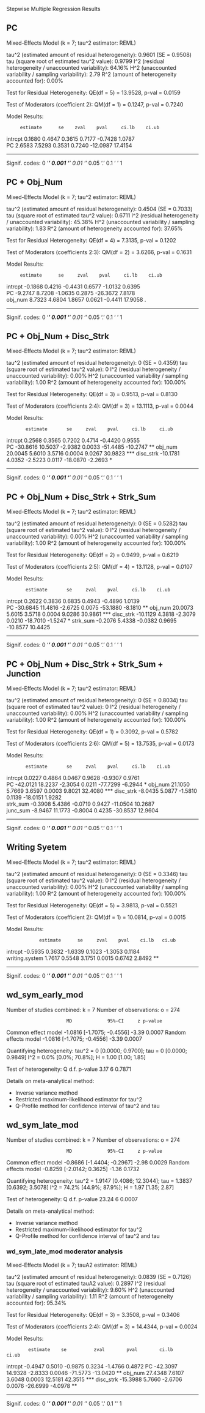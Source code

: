 Stepwise Multiple Regression Results

## PC

Mixed-Effects Model (k = 7; tau^2 estimator: REML)

tau^2 (estimated amount of residual heterogeneity):     0.9601 (SE = 0.9508)
tau (square root of estimated tau^2 value):             0.9799
I^2 (residual heterogeneity / unaccounted variability): 64.16%
H^2 (unaccounted variability / sampling variability):   2.79
R^2 (amount of heterogeneity accounted for):            0.00%

Test for Residual Heterogeneity:
QE(df = 5) = 13.9528, p-val = 0.0159

Test of Moderators (coefficient 2):
QM(df = 1) = 0.1247, p-val = 0.7240

Model Results:

         estimate      se    zval    pval     ci.lb    ci.ub    
intrcpt    0.1680  0.4647  0.3615  0.7177   -0.7428   1.0787    
PC         2.6583  7.5293  0.3531  0.7240  -12.0987  17.4154    

---
Signif. codes:  0 ‘***’ 0.001 ‘**’ 0.01 ‘*’ 0.05 ‘.’ 0.1 ‘ ’ 1

## PC + Obj_Num

Mixed-Effects Model (k = 7; tau^2 estimator: REML)

tau^2 (estimated amount of residual heterogeneity):     0.4504 (SE = 0.7033)
tau (square root of estimated tau^2 value):             0.6711
I^2 (residual heterogeneity / unaccounted variability): 45.38%
H^2 (unaccounted variability / sampling variability):   1.83
R^2 (amount of heterogeneity accounted for):            37.65%

Test for Residual Heterogeneity:
QE(df = 4) = 7.3135, p-val = 0.1202

Test of Moderators (coefficients 2:3):
QM(df = 2) = 3.6266, p-val = 0.1631

Model Results:

         estimate      se     zval    pval     ci.lb    ci.ub    
intrcpt   -0.1868  0.4216  -0.4431  0.6577   -1.0132   0.6395    
PC        -9.2747  8.7208  -1.0635  0.2875  -26.3672   7.8178    
obj_num    8.7323  4.6804   1.8657  0.0621   -0.4411  17.9058  . 

---
Signif. codes:  0 ‘***’ 0.001 ‘**’ 0.01 ‘*’ 0.05 ‘.’ 0.1 ‘ ’ 1

## PC + Obj_Num + Disc_Strk

Mixed-Effects Model (k = 7; tau^2 estimator: REML)

tau^2 (estimated amount of residual heterogeneity):     0 (SE = 0.4359)
tau (square root of estimated tau^2 value):             0
I^2 (residual heterogeneity / unaccounted variability): 0.00%
H^2 (unaccounted variability / sampling variability):   1.00
R^2 (amount of heterogeneity accounted for):            100.00%

Test for Residual Heterogeneity:
QE(df = 3) = 0.9513, p-val = 0.8130

Test of Moderators (coefficients 2:4):
QM(df = 3) = 13.1113, p-val = 0.0044

Model Results:

           estimate       se     zval    pval     ci.lb     ci.ub      
intrcpt      0.2568   0.3565   0.7202  0.4714   -0.4420    0.9555      
PC         -30.8616  10.5037  -2.9382  0.0033  -51.4485  -10.2747   ** 
obj_num     20.0045   5.6010   3.5716  0.0004    9.0267   30.9823  *** 
disc_strk  -10.1781   4.0352  -2.5223  0.0117  -18.0870   -2.2693    * 

---
Signif. codes:  0 ‘***’ 0.001 ‘**’ 0.01 ‘*’ 0.05 ‘.’ 0.1 ‘ ’ 1

## PC + Obj_Num + Disc_Strk + Strk_Sum

Mixed-Effects Model (k = 7; tau^2 estimator: REML)

tau^2 (estimated amount of residual heterogeneity):     0 (SE = 0.5282)
tau (square root of estimated tau^2 value):             0
I^2 (residual heterogeneity / unaccounted variability): 0.00%
H^2 (unaccounted variability / sampling variability):   1.00
R^2 (amount of heterogeneity accounted for):            100.00%

Test for Residual Heterogeneity:
QE(df = 2) = 0.9499, p-val = 0.6219

Test of Moderators (coefficients 2:5):
QM(df = 4) = 13.1128, p-val = 0.0107

Model Results:

           estimate       se     zval    pval     ci.lb    ci.ub      
intrcpt      0.2622   0.3836   0.6835  0.4943   -0.4896   1.0139      
PC         -30.6845  11.4816  -2.6725  0.0075  -53.1880  -8.1810   ** 
obj_num     20.0073   5.6015   3.5718  0.0004    9.0286  30.9861  *** 
disc_strk  -10.1129   4.3818  -2.3079  0.0210  -18.7010  -1.5247    * 
strk_sum    -0.2076   5.4338  -0.0382  0.9695  -10.8577  10.4425      

---
Signif. codes:  0 ‘***’ 0.001 ‘**’ 0.01 ‘*’ 0.05 ‘.’ 0.1 ‘ ’ 1

## PC + Obj_Num + Disc_Strk + Strk_Sum + Junction

Mixed-Effects Model (k = 7; tau^2 estimator: REML)

tau^2 (estimated amount of residual heterogeneity):     0 (SE = 0.8034)
tau (square root of estimated tau^2 value):             0
I^2 (residual heterogeneity / unaccounted variability): 0.00%
H^2 (unaccounted variability / sampling variability):   1.00
R^2 (amount of heterogeneity accounted for):            100.00%

Test for Residual Heterogeneity:
QE(df = 1) = 0.3092, p-val = 0.5782

Test of Moderators (coefficients 2:6):
QM(df = 5) = 13.7535, p-val = 0.0173

Model Results:

           estimate       se     zval    pval     ci.lb    ci.ub      
intrcpt      0.0227   0.4864   0.0467  0.9628   -0.9307   0.9761      
PC         -42.0121  18.2237  -2.3054  0.0211  -77.7299  -6.2944    * 
obj_num     21.1050   5.7669   3.6597  0.0003    9.8021  32.4080  *** 
disc_strk   -8.0435   5.0877  -1.5810  0.1139  -18.0151   1.9282      
strk_sum    -0.3908   5.4386  -0.0719  0.9427  -11.0504  10.2687      
junc_sum    -8.9467  11.1773  -0.8004  0.4235  -30.8537  12.9604      

---
Signif. codes:  0 ‘***’ 0.001 ‘**’ 0.01 ‘*’ 0.05 ‘.’ 0.1 ‘ ’ 1

## Writing Syetem

Mixed-Effects Model (k = 7; tau^2 estimator: REML)

tau^2 (estimated amount of residual heterogeneity):     0 (SE = 0.3346)
tau (square root of estimated tau^2 value):             0
I^2 (residual heterogeneity / unaccounted variability): 0.00%
H^2 (unaccounted variability / sampling variability):   1.00
R^2 (amount of heterogeneity accounted for):            100.00%

Test for Residual Heterogeneity:
QE(df = 5) = 3.9813, p-val = 0.5521

Test of Moderators (coefficient 2):
QM(df = 1) = 10.0814, p-val = 0.0015

Model Results:

                estimate      se     zval    pval    ci.lb   ci.ub     
intrcpt          -0.5935  0.3632  -1.6339  0.1023  -1.3053  0.1184     
writing.system    1.7617  0.5548   3.1751  0.0015   0.6742  2.8492  ** 

---
Signif. codes:  0 ‘***’ 0.001 ‘**’ 0.01 ‘*’ 0.05 ‘.’ 0.1 ‘ ’ 1

## wd_sym_early_mod
Number of studies combined: k = 7
Number of observations: o = 274

                          MD             95%-CI     z p-value
Common effect model  -1.0816 [-1.7075; -0.4556] -3.39  0.0007
Random effects model -1.0816 [-1.7075; -0.4556] -3.39  0.0007

Quantifying heterogeneity:
 tau^2 = 0 [0.0000; 0.9700]; tau = 0 [0.0000; 0.9849]
 I^2 = 0.0% [0.0%; 70.8%]; H = 1.00 [1.00; 1.85]

Test of heterogeneity:
    Q d.f. p-value
 3.17    6  0.7871

Details on meta-analytical method:
- Inverse variance method
- Restricted maximum-likelihood estimator for tau^2
- Q-Profile method for confidence interval of tau^2 and tau

## wd_sym_late_mod
Number of studies combined: k = 7
Number of observations: o = 274

                          MD             95%-CI     z p-value
Common effect model  -0.8686 [-1.4404; -0.2967] -2.98  0.0029
Random effects model -0.8259 [-2.0142;  0.3625] -1.36  0.1732

Quantifying heterogeneity:
 tau^2 = 1.9147 [0.4086; 12.3044]; tau = 1.3837 [0.6392; 3.5078]
 I^2 = 74.2% [44.9%; 87.9%]; H = 1.97 [1.35; 2.87]

Test of heterogeneity:
     Q d.f. p-value
 23.24    6  0.0007

Details on meta-analytical method:
- Inverse variance method
- Restricted maximum-likelihood estimator for tau^2
- Q-Profile method for confidence interval of tau^2 and tau

### wd_sym_late_mod moderator analysis
Mixed-Effects Model (k = 7; tauA2 estimator: REML)

tau^2 (estimated amount of residual heterogeneity):     0.0839 (SE = 0.7126)
tau (square root of estimated tauA2 value):             0.2897
I^2 (residual heterogeneity / unaccounted variability): 9.60%
H^2 (unaccounted variability / sampling variability):   1.11
R^2 (amount of heterogeneity accounted for):            95.34%

Test for Residual Heterogeneity: 
QE(df = 3) = 3.3508, p-val = 0.3406 

Test of Moderators (coefficients 2:4): 
QM(df = 3) = 14.4344, p-val = 0.0024 

Model Results: 

            estimate    se          zval        pval        ci.lb       ci.ub 
intrcpt     -0.4947     0.5010      -0.9875     0.3234      -1.4766     0.4872 
PC          -42.3097    14.9328     -2.8333     0.0046      -71.5773    -13.0420    ** 
obj_num     27.4348     7.6107      3.6048      0.0003      12.5181     42.3515     *** 
disc_strk   -15.3988    5.7660      -2.6706     0.0076      -26.6999    -4.0978     ** 

---
Signif. codes: 0 '***' 0.001 '**'  0.01 '*' 0.05 '.' 0.1 '' 1 

